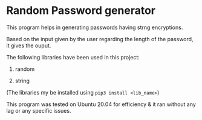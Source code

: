 # Random Password generator

This program helps in generating passwords having strng encryptions.

Based on the input given by the user regarding the length of the password, it gives the ouput.

The following libraries have been used in this project:

1. random

2. string

(The libraries my be installed using ```pip3 install <lib_name>```)

This program was tested on Ubuntu 20.04 for efficiency & it ran without any lag or any specific issues.

